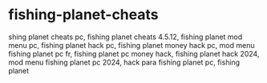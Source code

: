 # fishing-planet-cheats
shing planet cheats pc, fishing planet cheats 4.5.12, fishing planet mod menu pc, fishing planet hack pc, fishing planet money hack pc, mod menu fishing planet pc fr, fishing planet pc money hack, fishing planet hack 2024, mod menu fishing planet pc 2024, hack para fishing planet pc, fishing planet
